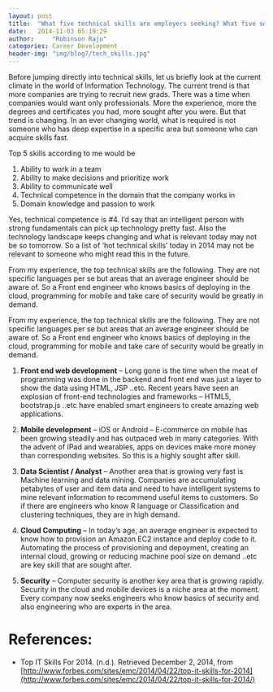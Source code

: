 ```yaml
---
layout: post
title:  "What five technical skills are employers seeking? What five soft skills put you on top?"
date:   2014-11-03 05:19:29
author:     "Robinson Raju"
categories: Career Development 
header-img: "img/blog7/tech_skills.jpg"
---
```


Before jumping directly into technical skills, let us briefly look at the current climate in the world of Information Technology. The current trend is that more companies are trying to recruit new grads. There was a time when companies would want only professionals. More the experience, more the degrees and certificates you had, more sought after you were. But that trend is changing. In an ever changing world, what is required is not someone who has deep expertise in a specific area but someone who can acquire skills fast.

Top 5 skills according to me would be

1. Ability to work in a team
2. Ability to make decisions and prioritize work
3. Ability to communicate well
4. Technical competence in the domain that the company works in
5. Domain knowledge and passion to work

Yes, technical competence is #4. I’d say that an intelligent person with strong fundamentals can pick up technology pretty fast. Also the technology landscape keeps changing and what is relevant today may not be so tomorrow. So a list of ‘hot technical skills’ today in 2014 may not be relevant to someone who might read this in the future.

From my experience, the top technical skills are the following. They are not specific languages per se but areas that an average engineer should be aware of. So a Front end engineer who knows basics of deploying in the cloud, programming for mobile and take care of security would be greatly in demand.

From my experience, the top technical skills are the following. They are not specific languages per se but areas that an average engineer should be aware of. So a Front end engineer who knows basics of deploying in the cloud, programming for mobile and take care of security would be greatly in demand.

1. **Front end web development** – Long gone is the time when the meat of programming was done in the backend and front end was just a layer to show the data using HTML, JSP ..etc. Recent years have seen an explosion of front-end technologies and frameworks – HTML5, bootstrap.js ..etc have enabled smart engineers to create amazing web applications.

2. **Mobile development** – iOS or Android – E-commerce on mobile has been growing steadily and has outpaced web in many categories. With the advent of IPad and wearables, apps on devices make more money than corresponding websites. So this is a highly sought after skill.

3. **Data Scientist / Analyst** – Another area that is growing very fast is Machine learning and data mining. Companies are accumulating petabytes of user and item data and need to have intelligent systems to mine relevant information to recommend useful items to customers. So if there are engineers who know R language or Classification and clustering techniques, they are in high demand.

4. **Cloud Computing** – In today’s age, an average engineer is expected to know how to provision an Amazon EC2 instance and deploy code to it. Automating the process of provisioning and depoyment, creating an internal cloud, growing or reducing machine pool size on demand ..etc are key skill that are sought after.

5. **Security** – Computer security is another key area that is growing rapidly. Security in the cloud and mobile devices is a niche area at the moment. Every company now seeks engineers who know basics of security and also engineering who are experts in the area.

# References:

* Top IT Skills For 2014. (n.d.). Retrieved December 2, 2014, from [http://www.forbes.com/sites/emc/2014/04/22/top-it-skills-for-2014](http://www.forbes.com/sites/emc/2014/04/22/top-it-skills-for-2014/)




